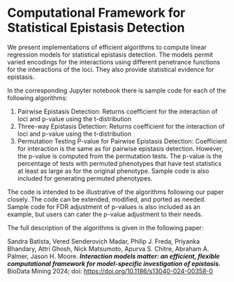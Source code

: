 # Computational Framework for Statistical Epistasis Detection

We present implementations of efficient algorithms to compute linear regression models for statistical epistasis detection. The models permit varied encodings for the interactions using different penetrance functions for the interactions of the loci. They also provide statistical evidence for epistasis.

In the corresponding Jupyter notebook there is sample code for each of the following algorithms:
1. Pairwise Epistasis Detection: Returns coefficient for the interaction of loci and p-value using the t-distribution
2. Three-way Epistasis Detection: Returns coefficient for the interaction of loci and p-value using the t-distribution
3. Permutation Testing P-value for Pairwise Epistasis Detection: Coefficient for interaction is the same as for pairwise epistasis detection. However, the p-value is computed from the permutation tests. The p-value is the percentage of tests with permuted phenotypes that have test statistics at least as large as for the original phenotype. Sample code is also included for generating permuted phenotypes.

The code is intended to be illustrative of the algorithms following our paper closely. The code can be extended, modified, and ported as needed. Sample code for FDR adjustment of p-values is also included as an example, but users can cater the p-value adjustment to their needs.

The full description of the algorithms is given in the following paper: 

Sandra Batista, Vered Senderovich Madar, Philip J. Freda, Priyanka Bhandary, Attri Ghosh, Nick Matsumoto, Apurva S. Chitre, Abraham A. Palmer, Jason H. Moore.
**_Interaction models matter: an efficient, flexible computational framework for model-specific investigation of epistasis._**
BioData Mining 2024; doi: https://doi.org/10.1186/s13040-024-00358-0
